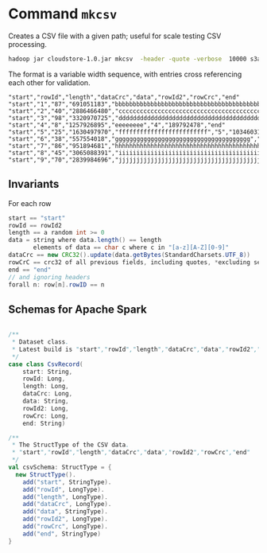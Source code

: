 <!---
  Licensed under the Apache License, Version 2.0 (the "License");
  you may not use this file except in compliance with the License.
  You may obtain a copy of the License at

   http://www.apache.org/licenses/LICENSE-2.0

  Unless required by applicable law or agreed to in writing, software
  distributed under the License is distributed on an "AS IS" BASIS,
  WITHOUT WARRANTIES OR CONDITIONS OF ANY KIND, either express or implied.
  See the License for the specific language governing permissions and
  limitations under the License. See accompanying LICENSE file.
-->

# Command `mkcsv`

Creates a CSV file with a given path; useful for scale testing CSV processing.

```bash
hadoop jar cloudstore-1.0.jar mkcsv  -header -quote -verbose  10000 s3a://bucket/file.csv
```

The format is a variable width sequence, with entries cross referencing each other for validation.
```csv
"start","rowId","length","dataCrc","data","rowId2","rowCrc","end"
"start","1","87","691051183","bbbbbbbbbbbbbbbbbbbbbbbbbbbbbbbbbbbbbbbbbbbbbbbbbbbbbbbbbbbbbbbbbbbbbbbbbbbbbbbbbbbbbbb","1","2707924207","end"
"start","2","40","2886466480","cccccccccccccccccccccccccccccccccccccccc","2","2141198053","end"
"start","3","98","3320970725","dddddddddddddddddddddddddddddddddddddddddddddddddddddddddddddddddddddddddddddddddddddddddddddddddd","3","4203069111","end"
"start","4","8","1257926895","eeeeeeee","4","189792478","end"
"start","5","25","1630497970","fffffffffffffffffffffffff","5","1034603103","end"
"start","6","38","557554018","gggggggggggggggggggggggggggggggggggggg","6","1412646710","end"
"start","7","86","951894681","hhhhhhhhhhhhhhhhhhhhhhhhhhhhhhhhhhhhhhhhhhhhhhhhhhhhhhhhhhhhhhhhhhhhhhhhhhhhhhhhhhhhhh","7","2062289315","end"
"start","8","45","3065088391","iiiiiiiiiiiiiiiiiiiiiiiiiiiiiiiiiiiiiiiiiiiii","8","3774714774","end"
"start","9","70","2839984696","jjjjjjjjjjjjjjjjjjjjjjjjjjjjjjjjjjjjjjjjjjjjjjjjjjjjjjjjjjjjjjjjjjjjjj","9","303056462","end"
```

## Invariants

For each row
```java
start == "start"
rowId == rowId2
length == a random int >= 0    
data = string where data.length() == length
       elements of data == char c where c in "[a-z][A-Z][0-9]"
dataCrc == new CRC32().update(data.getBytes(StandardCharsets.UTF_8))
rowCrC == crc32 of all previous fields, including quotes, *excluding separators*
end == "end"
// and ignoring headers    
forall n: row[n].rowID == n
```


## Schemas for Apache Spark
```scala

/**
 * Dataset class.
 * Latest build is "start","rowId","length","dataCrc","data","rowId2","rowCrc","end"
 */
case class CsvRecord(
    start: String,
    rowId: Long,
    length: Long,
    dataCrc: Long,
    data: String,
    rowId2: Long,
    rowCrc: Long,
    end: String)

/**
 * The StructType of the CSV data.
 * "start","rowId","length","dataCrc","data","rowId2","rowCrc","end"
 */
val csvSchema: StructType = {
  new StructType().
    add("start", StringType).
    add("rowId", LongType).
    add("length", LongType).
    add("dataCrc", LongType).
    add("data", StringType).
    add("rowId2", LongType).
    add("rowCrc", LongType).
    add("end", StringType)
}

```